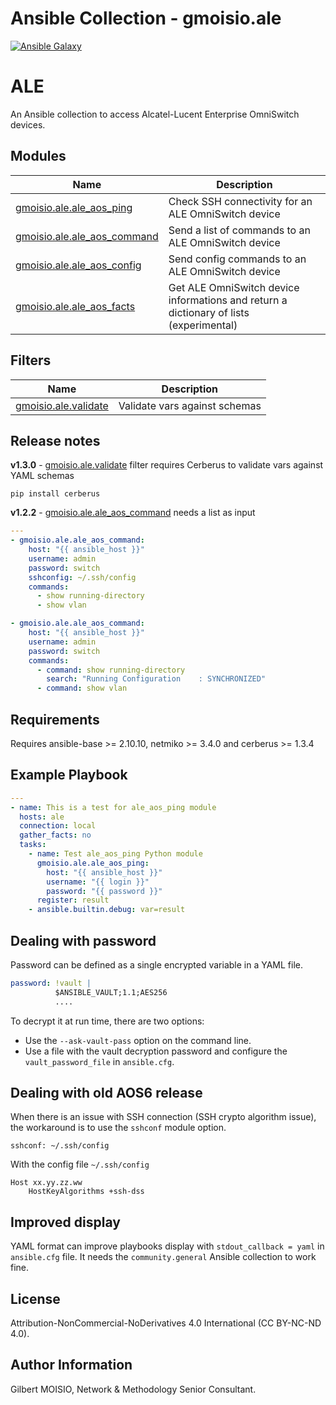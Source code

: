 # Ansible Collection - gmoisio.ale

[![Ansible Galaxy](https://img.shields.io/badge/ansible--galaxy-gmoisio.ale-blue.svg)](https://galaxy.ansible.com/gmoisio/gmoisio.ale)

ALE
===

An Ansible collection to access Alcatel-Lucent Enterprise OmniSwitch devices.

Modules
-------

| Name                                                                                                                 | Description                                                                            |
| -------------------------------------------------------------------------------------------------------------------- | -------------------------------------------------------------------------------------- |
| [gmoisio.ale.ale_aos_ping](https://github.com/gmoisio/gmoisio.ale/blob/main/docs/gmoisio.ale.ale_aos_ping.rst)       | Check SSH connectivity for an ALE OmniSwitch device                                    |
| [gmoisio.ale.ale_aos_command](https://github.com/gmoisio/gmoisio.ale/blob/main/docs/gmoisio.ale.ale_aos_command.rst) | Send a list of commands to an ALE OmniSwitch device                                    |
| [gmoisio.ale.ale_aos_config](https://github.com/gmoisio/gmoisio.ale/blob/main/docs/gmoisio.ale.ale_aos_config.rst)   | Send config commands to an ALE OmniSwitch device                                       |
| [gmoisio.ale.ale_aos_facts](https://github.com/gmoisio/gmoisio.ale/blob/main/docs/gmoisio.ale.ale_aos_facts.rst)     | Get ALE OmniSwitch device informations and return a dictionary of lists (experimental) |

Filters
-------

| Name                                                                                                   | Description                   |
| ------------------------------------------------------------------------------------------------------ | ----------------------------- |
| [gmoisio.ale.validate](https://github.com/gmoisio/gmoisio.ale/blob/main/docs/gmoisio.ale.validate.rst) | Validate vars against schemas |

Release notes
-------------
**v1.3.0** - [gmoisio.ale.validate](https://github.com/gmoisio/gmoisio.ale/blob/main/docs/gmoisio.ale.validate.rst) filter requires Cerberus to validate vars against YAML schemas

~~~~shell
pip install cerberus
~~~~

**v1.2.2** - [gmoisio.ale.ale_aos_command](https://github.com/gmoisio/gmoisio.ale/blob/main/docs/gmoisio.ale.ale_aos_command.rst) needs a list as input

~~~~yaml
---
- gmoisio.ale.ale_aos_command: 
    host: "{{ ansible_host }}"
    username: admin
    password: switch
    sshconfig: ~/.ssh/config
    commands:
      - show running-directory
      - show vlan

- gmoisio.ale.ale_aos_command: 
    host: "{{ ansible_host }}"
    username: admin
    password: switch
    commands:
      - command: show running-directory
        search: "Running Configuration    : SYNCHRONIZED"
      - command: show vlan
~~~~


Requirements
------------

Requires ansible-base >= 2.10.10, netmiko >= 3.4.0 and cerberus >= 1.3.4

Example Playbook
----------------

~~~~yaml
---
- name: This is a test for ale_aos_ping module
  hosts: ale
  connection: local
  gather_facts: no
  tasks:
    - name: Test ale_aos_ping Python module
      gmoisio.ale.ale_aos_ping: 
        host: "{{ ansible_host }}"
        username: "{{ login }}"
        password: "{{ password }}"
      register: result
    - ansible.builtin.debug: var=result
~~~~

Dealing with password
---------------------

Password can be defined as a single encrypted variable in a YAML file.

~~~~yaml
password: !vault |
          $ANSIBLE_VAULT;1.1;AES256
          ....
~~~~

To decrypt it at run time, there are two options:
- Use the `--ask-vault-pass` option on the command line.
- Use a file with the vault decryption password and configure the `vault_password_file` in `ansible.cfg`.

Dealing with old AOS6 release
-----------------------------

When there is an issue with SSH connection (SSH crypto algorithm issue), the workaround is to use the `sshconf` module option.

~~~~
sshconf: ~/.ssh/config
~~~~

With the config file `~/.ssh/config`

~~~~
Host xx.yy.zz.ww
    HostKeyAlgorithms +ssh-dss
~~~~

Improved display
----------------

YAML format can improve playbooks display with `stdout_callback = yaml` in `ansible.cfg` file.
It needs the `community.general` Ansible collection to work fine.

License
-------

Attribution-NonCommercial-NoDerivatives 4.0 International (CC BY-NC-ND 4.0).

Author Information
------------------

Gilbert MOISIO, Network & Methodology Senior Consultant.